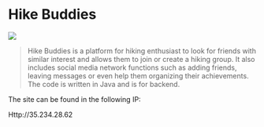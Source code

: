 # Hike Buddies

![](https://i.imgur.com/UOkpNgm.jpg)


> Hike Buddies is a platform for hiking enthusiast to look for friends with similar interest and allows them to join or create a hiking group. It also includes social media network functions such as adding friends, leaving messages or even help them organizing their achievements. The code is written in Java and is for backend.
> 

The site can be found in the following IP:

Http://35.234.28.62
